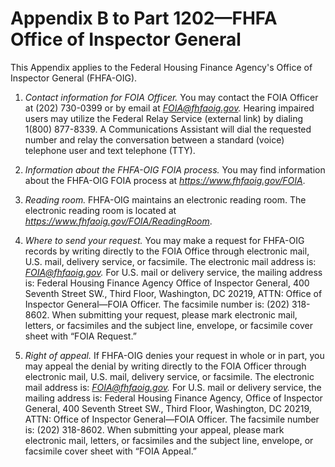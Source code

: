 # Appendix B to Part 1202—FHFA Office of Inspector General


This Appendix applies to the Federal Housing Finance Agency's Office of Inspector General (FHFA-OIG).


1. *Contact information for FOIA Officer.* You may contact the FOIA Officer at (202) 730-0399 or by email at *FOIA@fhfaoig.gov.* Hearing impaired users may utilize the Federal Relay Service (external link) by dialing 1(800) 877-8339. A Communications Assistant will dial the requested number and relay the conversation between a standard (voice) telephone user and text telephone (TTY).


2. *Information about the FHFA-OIG FOIA process.* You may find information about the FHFA-OIG FOIA process at *https://www.fhfaoig.gov/FOIA*.


3. *Reading room.* FHFA-OIG maintains an electronic reading room. The electronic reading room is located at *https://www.fhfaoig.gov/FOIA/ReadingRoom*.


4. *Where to send your request.* You may make a request for FHFA-OIG records by writing directly to the FOIA Office through electronic mail, U.S. mail, delivery service, or facsimile. The electronic mail address is: *FOIA@fhfaoig.gov.* For U.S. mail or delivery service, the mailing address is: Federal Housing Finance Agency Office of Inspector General, 400 Seventh Street SW., Third Floor, Washington, DC 20219, ATTN: Office of Inspector General—FOIA Officer. The facsimile number is: (202) 318-8602. When submitting your request, please mark electronic mail, letters, or facsimiles and the subject line, envelope, or facsimile cover sheet with “FOIA Request.”


5. *Right of appeal.* If FHFA-OIG denies your request in whole or in part, you may appeal the denial by writing directly to the FOIA Officer through electronic mail, U.S. mail, delivery service, or facsimile. The electronic mail address is: *FOIA@fhfaoig.gov.* For U.S. mail or delivery service, the mailing address is: Federal Housing Finance Agency, Office of Inspector General, 400 Seventh Street SW., Third Floor, Washington, DC 20219, ATTN: Office of Inspector General—FOIA Officer. The facsimile number is: (202) 318-8602. When submitting your appeal, please mark electronic mail, letters, or facsimiles and the subject line, envelope, or facsimile cover sheet with “FOIA Appeal.”




